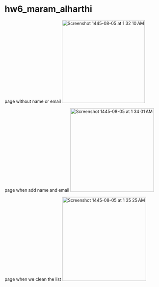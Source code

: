 # hw6_maram_alharthi

page without name or email
<img width="270" alt="Screenshot 1445-08-05 at 1 32 10 AM" src="https://github.com/maramnaif/HW-6/assets/123784913/66d3529a-c52f-4204-9ae7-36e2bd9701d7">

page when add name and email 
<img width="272" alt="Screenshot 1445-08-05 at 1 34 01 AM" src="https://github.com/maramnaif/HW-6/assets/123784913/7e5745de-0dfd-400c-9106-031179a4a683">

page when we clean the list
<img width="273" alt="Screenshot 1445-08-05 at 1 35 25 AM" src="https://github.com/maramnaif/HW-6/assets/123784913/f9280a49-e800-4904-acd1-2d68f9b52a2e">
